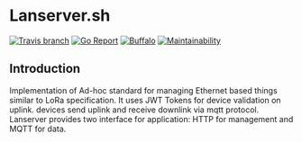 # Lanserver.sh
[![Travis branch](https://img.shields.io/travis/I1820/lanserver/master.svg?style=flat-square)](https://travis-ci.org/I1820/lanserver)
[![Go Report](https://goreportcard.com/badge/github.com/I1820/lanserver?style=flat-square)](https://goreportcard.com/report/github.com/I1820/lanserver)
[![Buffalo](https://img.shields.io/badge/powered%20by-buffalo-blue.svg?style=flat-square)](http://gobuffalo.io)
[![Maintainability](https://api.codeclimate.com/v1/badges/5db031209d82d7354ae0/maintainability)](https://codeclimate.com/github/I1820/lanserver/maintainability)

## Introduction

Implementation of Ad-hoc standard for managing Ethernet based things similar to LoRa specification.
It uses JWT Tokens for device validation on uplink. devices send uplink and receive downlink via mqtt
protocol. Lanserver provides two interface for application: HTTP for management and MQTT for data.
